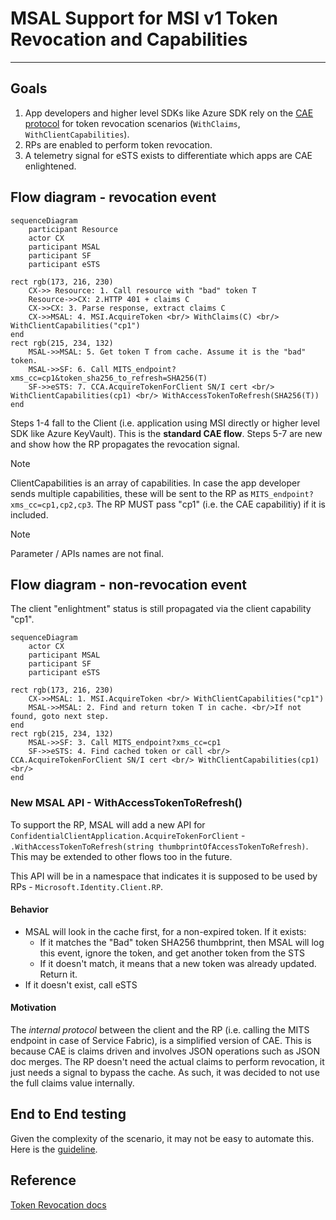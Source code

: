 # MSAL Support for MSI v1 Token Revocation and Capabilities

---

## Goals

1. App developers and higher level SDKs like Azure SDK rely on the [CAE protocol](https://learn.microsoft.com/en-us/entra/identity-platform/app-resilience-continuous-access-evaluation?tabs=dotnet) for token revocation scenarios (`WithClaims`, `WithClientCapabilities`). 
1. RPs are enabled to perform token revocation.
1. A telemetry signal for eSTS exists to differentiate which apps are CAE enlightened.

## Flow diagram - revocation event

```mermaid
sequenceDiagram
    participant Resource
    actor CX
    participant MSAL
    participant SF        
    participant eSTS

rect rgb(173, 216, 230)
    CX->> Resource: 1. Call resource with "bad" token T
    Resource->>CX: 2.HTTP 401 + claims C
    CX->>CX: 3. Parse response, extract claims C
    CX->>MSAL: 4. MSI.AcquireToken <br/> WithClaims(C) <br/> WithClientCapabilities("cp1")
end
rect rgb(215, 234, 132)
    MSAL->>MSAL: 5. Get token T from cache. Assume it is the "bad" token.
    MSAL->>SF: 6. Call MITS_endpoint?xms_cc=cp1&token_sha256_to_refresh=SHA256(T)
    SF->>eSTS: 7. CCA.AcquireTokenForClient SN/I cert <br/> WithClientCapabilities(cp1) <br/> WithAccessTokenToRefresh(SHA256(T))
end
```

Steps 1-4 fall to the Client (i.e. application using MSI directly or higher level SDK like Azure KeyVault). This is the **standard CAE flow**.
Steps 5-7 are new and show how the RP propagates the revocation signal.


> [!NOTE]  
>  ClientCapabilities is an array of capabilities. In case the app developer sends multiple capabilities, these will be sent to the RP as `MITS_endpoint?xms_cc=cp1,cp2,cp3`. The RP MUST pass "cp1" (i.e. the CAE capabilitiy) if it is included.

> [!NOTE]  
> Parameter / APIs names are not final.


## Flow diagram - non-revocation event

The client "enlightment" status is still propagated via the client capability "cp1".

```mermaid
sequenceDiagram
    actor CX
    participant MSAL
    participant SF        
    participant eSTS

rect rgb(173, 216, 230)   
    CX->>MSAL: 1. MSI.AcquireToken <br/> WithClientCapabilities("cp1")
    MSAL->>MSAL: 2. Find and return token T in cache. <br/>If not found, goto next step.
end
rect rgb(215, 234, 132)    
    MSAL->>SF: 3. Call MITS_endpoint?xms_cc=cp1
    SF->>eSTS: 4. Find cached token or call <br/> CCA.AcquireTokenForClient SN/I cert <br/> WithClientCapabilities(cp1) <br/> 
end
```

### New MSAL API - WithAccessTokenToRefresh()

To support the RP, MSAL will add a new API for `ConfidentialClientApplication.AcquireTokenForClient` -  `.WithAccessTokenToRefresh(string thumbprintOfAccessTokenToRefresh)`. This may be extended to other flows too in the future.

This API will be in a namespace that indicates it is supposed to be used by RPs - `Microsoft.Identity.Client.RP`.

#### Behavior

- MSAL will look in the cache first, for a non-expired token. If it exists:
  - If it matches the "Bad" token SHA256 thumbprint, then MSAL will log this event, ignore the token, and get another token from the STS
  - If it doesn't match, it means that a new token was already updated. Return it.
- If it doesn't exist, call eSTS

#### Motivation

The *internal protocol* between the client and the RP (i.e. calling the MITS endpoint in case of Service Fabric), is a simplified version of CAE. This is because CAE is claims driven and involves JSON operations such as JSON doc merges. The RP doesn't need the actual claims to perform revocation, it just needs a signal to bypass the cache. As such, it was decided to not use the full claims value internally.

## End to End testing

Given the complexity of the scenario, it may not be easy to automate this. Here is the [guideline](https://microsoft.sharepoint.com/:w:/t/AzureMSI/ESBeuafJLZdNlSxkBKvjcswBD4FGVz0o6YJcf4mfDRSH-Q?e=2hJRUt).

## Reference

[Token Revocation docs](https://microsoft.sharepoint.com/:w:/t/AzureMSI/ETSZ_FUzbcxMrcupnuPC8r4BV0dFQrONe1NdjATd3IceLA?e=n72v65)
